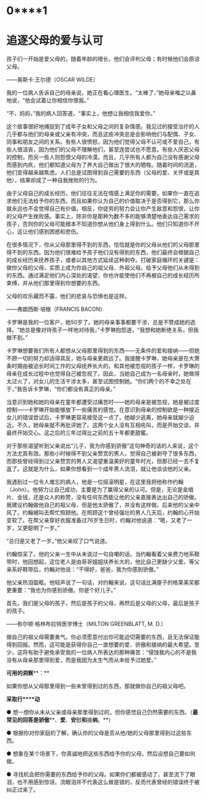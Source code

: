    

# **0****1**

# **追****逐****父****母****的****爱****与****认****可**

孩子们一开始是爱父母的，随着年龄的增长，他们会评判父母；有时候他们会原谅父母。

——奥斯卡·王尔德（OSCAR WILDE）

我的一位病人告诉自己的母亲说，她正在看心理医生。“太棒了，”她母亲嗤之以鼻地说，“他会试着让你相信你恨我。”

“不，妈妈，”我的病人回答道，“事实上，他想让我相信我爱你。”

这个故事很好地捕捉到了成年子女和父母之间的复杂情感。我见过的接受治疗的人几乎都与他们的母亲或父亲有冲突，而且这些冲突总是会影响他们与配偶、子女、同事和朋友之间的关系。有些人很愤怒，因为他们觉得父母不认可或不爱自己。有些人很沮丧，因为他们的父母不理解他们，甚至连尝试也不愿意。有些人厌恶父母的控制，而另一些人则怨恨父母的冷漠。而且，几乎所有人都为自己没有感谢父母而感到内疚，他们都知道父母为了养大自己做出了很大的牺牲。随着时间的流逝，他们变得越来越焦虑。人们总是试图得到自己需要的东西（父母的爱、关怀或是其他），结果却成了一种自我挫败的行为。

由于父母自己的成长经历，他们往往无法在情感上满足你的需要。如果你一直在追求他们无法给予你的东西，而且如果你认为自己的价值取决于是否得到它，那么你就永远也不会觉得自己有价值。相反，你徒劳的努力会让你产生敌意和怨恨，让你的父母产生挫败感。事实上，除非你是那种为数不多的能够清楚地表达自己需求的孩子，否则你的父母可能根本不知道你想从他们身上得到什么。他们只知道你不开心，这让他们感到困惑和悲伤。

在很多情况下，你从父母那里得不到的东西，恰恰就是你的父母从他们的父母那里得不到的东西。因为他们很难给予孩子他们没有得到的东西，他们最终会根据自己的成长经历来抚养孩子，或者以其他方式延续这种剥夺。打破家庭循环的关键是：做你父母的父母，实质上成为你自己的祖父母、外祖父母。给予父母他们从未得到的东西。通过满足他们内心深处的渴望，你也许能使他们不再被自己的成长经历所束缚，并从他们那里得到你想要的东西。

父母的欢乐藏而不露，他们的悲哀与恐惧也是这样。

——弗朗西斯·培根（FRANCIS BACON）

卡罗琳是我的一位客户，她50岁了。她的母亲事事都要干涉，总是不赞成她的选择。“她总是像对待孩子一样地对待我，”卡罗琳抱怨道，“我想和她断绝关系，但我做不到。”

卡罗琳想要我们所有人都想从父母那里得到的东西——无条件的爱和接纳——但她不顾一切的努力却适得其反，她与母亲更疏远了。我提醒卡罗琳，她母亲是在大萧条时期由被迫长时间工作的父母抚养长大的。和其他被忽视的孩子一样，卡罗琳的母亲在成长过程中也觉得自己被忽视了。因此，当她自己成为一名母亲时，她做得太过火了，对女儿的生活干涉太多，甚至试图控制她。“你们两个的不幸之处在于，”我告诉卡罗琳，“你们都没有真正的母亲。”

当意识到她和她的母亲在童年都遭受过痛苦时——她的母亲是被忽视，她是被过度控制——卡罗琳开始能够放下一些痛苦的感觉。在意识到母亲的控制欲是一种接近女儿的错误尝试后，卡罗琳更容易接受这一点了。她越少逃离，她母亲就越少迫近。不久，她母亲就不再批评她了。这两个女人没有互相吼叫，而是开始交谈，并最终开始交心。这之后的三年过得比之前的五十年都更甜蜜。

对于那些渴望听到父亲说出“儿子，我为你感到骄傲”这句神奇的话的人来说，这个方法尤其有效。那些小时候得不到父亲赞赏的男人，觉得自己被剥夺了很多东西，而那些曾经得到过父亲赞赏的男人又渴望重温美好的童年时光，但那已经一去不复返了。这就是为什么，如果你想看到一个成年男人流泪，就让他谈谈他的父亲。

我遇到过一位令人难忘的病人，他是一位摇滚明星，在这里我把他称作约翰（John）。他努力让自己成功，主要是为了赢得父亲的认可。但是，无论是金唱片、金钱，还是众人的称赞，没有任何东西能让他的父亲直接表达出自己的骄傲。我建议约翰做他自己的祖父母，但是他太骄傲了，并没有这样做。后来他的父亲中风了。约翰被叫去帮忙照顾他。在照顾这个曾经强壮的男人几天后，约翰的心开始变软了。在帮父亲穿好衣服准备过76岁生日时，约翰对他说道：“嗯，又老了一岁，又更聪明了一岁。”

“总归是又老了一岁。”他父亲叹了口气说道。

约翰惊呆了。他的父亲一生中从未说过一句自嘲的话。当约翰看着父亲费力地系鞋带时，他回想起，这位老人是由哥哥姐姐扶养长大的，他比自己更缺少父爱。等父亲系好鞋带后，约翰对他说：“干得好，爸爸，我为你感到骄傲。”

他父亲热泪盈眶。他轻声说了一句话，对约翰来说，这句话比满屋子的格莱美奖都更重要：“我也为你感到骄傲。你是个好儿子。”

首先，我们是父母的孩子，然后是孩子的父母，再然后是父母的父母，最后是孩子的孩子。

——弥尔顿·格林布拉特医学博士（MILTON GREENBLATT, M. D.）

做自己的祖父母需要勇气。你必须愿意付出你可能迫切需要的东西，且无法保证能得到回报。然而，这可能是获得你自己一直想要的爱、骄傲和接纳的最大希望。至少，这将有助于避免承受我的一位病人所表达的那种痛苦：“侵蚀我内心的不是我没有从母亲那里得到爱，而是我因为太生气而从未给予过她爱。”

**可****用****的****洞****察****：**

如果你想从父母那里得到一些未曾得到过的东西，那就做你自己的祖父母吧。

**采****取****行****动**

● 想一想你从未从父亲或母亲那里得到过的，但你感觉自己仍然需要的东西。（**最****常****见****的****回****答****是****骄****傲****、****爱****、****安****慰****和****接****纳****。**）

● 根据你对你家庭的了解，确认你的父母是否从他/她的父母那里得到过这些东西。

● 想象在某个场景下，你真诚地把这些东西给予你的父母，然后设想自己要如何做。

● 寻找机会把你需要的东西给予你的父母。如果你们都被感动了，甚至流下了眼泪，也不用感到惊讶。流眼泪并不代表这么做是错的，反而代表曾经的错误终于被纠正过来了。
